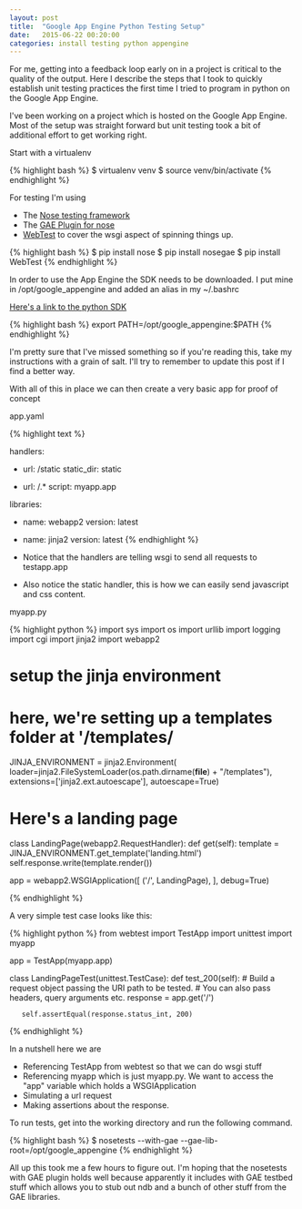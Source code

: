 ```yaml
---
layout: post
title:  "Google App Engine Python Testing Setup"
date:   2015-06-22 00:20:00
categories: install testing python appengine
---
```


For me, getting into a feedback loop early on in a project is critical to the quality of the output. Here I describe the steps  that I took to quickly establish unit testing practices the first time I tried to program in python on the Google App Engine. 

I've been working on a project which is hosted on the Google App Engine. Most of the setup was straight forward but unit testing took a bit of additional effort to get working right.


Start with a virtualenv

{% highlight bash %}
$ virtualenv venv
$ source venv/bin/activate
{% endhighlight %}

For testing I'm using 

- The [Nose testing framework](https://nose.readthedocs.org/en/latest/)
- The [GAE Plugin for nose](https://github.com/Trii/NoseGAE)
- [WebTest](http://webtest.readthedocs.org/en/latest/) to cover the wsgi aspect of spinning things up.

{% highlight bash %}
$ pip install nose
$ pip install nosegae
$ pip install WebTest
{% endhighlight %}

In order to use the App Engine the SDK needs to be downloaded. I put mine in /opt/google_appengine and added an alias in my ~/.bashrc

[Here's a link to the python SDK](https://cloud.google.com/appengine/downloads#Google_App_Engine_SDK_for_Python)

{% highlight bash %}
export PATH=/opt/google_appengine:$PATH
{% endhighlight %}

I'm pretty sure that I've missed something so if you're reading this, take my instructions with a grain of salt. I'll try to remember to update this post if I find a better way.

With all of this in place we can then create a very basic app for proof of concept

app.yaml

{% highlight text %}

handlers:
- url: /static
  static_dir: static

- url: /.*
  script: myapp.app

libraries:
- name: webapp2
  version: latest
- name: jinja2
  version: latest
{% endhighlight %}


- Notice that the handlers are telling wsgi to send all requests to testapp.app
- Also notice the static handler, this is how we can easily send javascript and css content.

myapp.py

{% highlight python %}
import sys
import os
import urllib
import logging
import cgi
import jinja2
import webapp2


# setup the jinja environment
# here, we're setting up a templates folder at '/templates/
JINJA_ENVIRONMENT = jinja2.Environment(
    loader=jinja2.FileSystemLoader(os.path.dirname(__file__) + "/templates"),
    extensions=['jinja2.ext.autoescape'],
    autoescape=True)

# Here's a landing page
class LandingPage(webapp2.RequestHandler):
	def get(self):
		template = JINJA_ENVIRONMENT.get_template('landing.html')
		self.response.write(template.render())


app = webapp2.WSGIApplication([
    ('/', LandingPage),
], debug=True)

{% endhighlight %}


A very simple test case looks like this:

{% highlight python %}
from webtest import TestApp
import unittest
import myapp 


app = TestApp(myapp.app)

class LandingPageTest(unittest.TestCase):
   def test_200(self):
       # Build a request object passing the URI path to be tested.
       # You can also pass headers, query arguments etc.
       response = app.get('/')

       self.assertEqual(response.status_int, 200)

{% endhighlight %}


In a nutshell here we are

- Referencing TestApp from webtest so that we can do wsgi stuff
- Referencing myapp which is just myapp.py. We want to access the "app" variable which holds a WSGIApplication
- Simulating a url request
- Making assertions about the response.

To run tests, get into the working directory and run the following command. 

{% highlight bash %}
$ nosetests --with-gae --gae-lib-root=/opt/google_appengine
{% endhighlight %}

All up this took me a few hours to figure out. I'm hoping that the nosetests with GAE plugin holds well because apparently it includes with GAE testbed stuff which allows you to stub out ndb and a bunch of other stuff from the GAE libraries.

